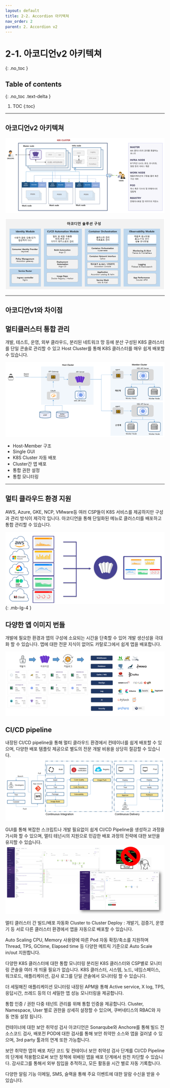 ```yaml
---
layout: default
title: 2-2. Accordion 아키텍쳐
nav_order: 2
parent: 2. Accordion v2
---
```


# 2-1. 아코디언v2 아키텍쳐
{: .no_toc }

## Table of contents
{: .no_toc .text-delta }

1. TOC
{:toc}

---


## 아코디언v2 아키텍쳐
![acc-5.png](/assets/images/accordion/acc-5.png)

![acc-6.png](/assets/images/accordion/acc-6.png)


---

## 아코디언v1와 차이점

## 멀티클러스터 통합 관리
개발, 테스트, 운영, 외부 클라우드, 분리된 네트워크 망 등에 분산 구성된 K8S 클러스터를 단일 콘솔로 관리할 수 있고 Host Cluster를 통해 K8S 클러스터를 매우 쉽게 배포할 수 있습니다.

![acc-7.png](/assets/images/accordion/acc-7.png)


- Host-Member 구조
- Single GUI
- K8S Cluster 자동 배포
- Cluster간 앱 배포
- 통합 권한 설정
- 통합 모니터링

---

## 멀티 클라우드 환경 지원
AWS, Azure, GKE, NCP, VMware등 여러 CSP들이 K8S 서비스를 제공하지만 구성과 관리 방식이 제각각 입니다. 아코디언을 통해 단일화된 메뉴로 클러스터를 배포하고 통합 관리할 수 있습니다.

![acc-8.png](/assets/images/accordion/acc-8.png)
{: .mb-lg-4 }

## 다양한 앱 이미지 번들
개발에 필요한 환경과 앱의 구성에 소요되는 시간을 단축할 수 있어 개발 생산성을 극대화 할 수 있습니다. 앱에 대한 전문 지식이 없어도 카탈로그에서 쉽게 앱을 배포합니다.

![acc-9.png](/assets/images/accordion/acc-9.png)

## CI/CD pipeline
내장된 CI/CD pipeline을 통해 멀티 클라우드 환경에서 컨테이너를 쉽게 배포할 수 있으며, 다양한 배포 템플릿 제공으로 별도의 전문 개발 비용을 상당히 절감할 수 있습니다.
![acc-10.png](/assets/images/accordion/acc-10.png)


GUI를 통해 복잡한 스크립트나 개발 필요없이 쉽게 CI/CD Pipeline을 생성하고 과정을 가시화 할 수 있으며, 멀티 테넌시의 지원으로 민감한 배포 과정의 전략에 대한 보안을 유지할 수 있습니다. 
![acc-11.png](/assets/images/accordion/acc-11.png)

멀티 클러스터 간 빌드/배포 자동화
Cluster to Cluster Deploy : 개발기, 검증기, 운영기 등 서로 다른 클러스터 환경에서 앱을 자동으로 배포할 수 있습니다.

Auto Scaling
CPU, Memory 사용량에 따른 Pod 자동 확장/축소를 지원하며 
Thread, TPS, GCtime, Elapsed time 등 다양한 메트릭 기준으로 Auto Scale in/out 지원합니다.

다양한 K8S 클러스터에 대한 통합 모니터링
분리된 K8S 클러스터와 CSP별로 모니터링 콘솔을 여러 개 띄울 필요가 없습니다. K8S 클러스터, 시스템, 노드, 네임스페이스, 워크로드, 애플리케이션, 감사 로그를 단일 콘솔에서 모니터링 할 수 있습니다.

더 세밀해진 애플리케이션 모니터링
내장된 APM을 통해 Active service, X log, TPS, 응답시간, 쓰레드 등의 더 세밀한 앱 성능 모니터링을 제공합니다.

통합 인증 / 권한
다중 테넌트 관리를 위해 통합 인증을 제공합니다. Cluster, Namespace, User 별로 권한을 
상세히 설정할 수 있으며, 쿠버네티스의 RBAC와 자동 연동 설정 됩니다.

컨테이너에 대한 보안 취약성 검사
아코디언은 Sonarqube와 Anchore를 통해 빌드 전 소스코드 검사, 배포전 POD에 대한 검사를 통해 보안 취약한 소스와 앱을 걸러낼 수 있으며, 3rd party 툴과의 연계 또한 가능합니다.

보안 취약한 앱의 배포 차단
코드 및 컨테이너 보안 취약성 검사 단계를 CI/CD Pipeline의 단계에 적용함으로써 보안 정책에 위배된 앱을 배포 단계에서 원천 차단할 수 있습니다.
감사로그를 통해서 외부 침입을 추적하고, 모든 활동을 시간 별로 자동 기록합니다.

다양한 알림 기능
이메일, SMS, 슬랙을 통해 주요 이벤트에 대한 알람 수신을 받을 수 있습니다.


